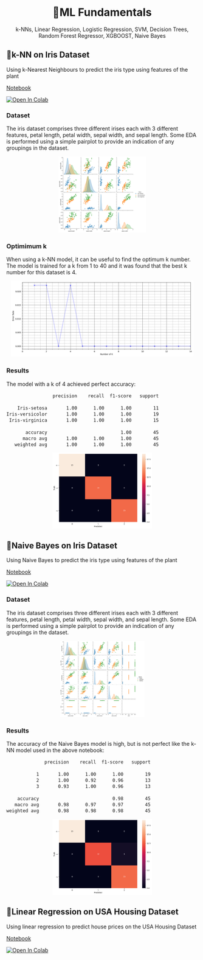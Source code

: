 <h1 align="center">🤖ML Fundamentals</h1>
<p align="center">k-NNs, Linear Regression, Logistic Regression, SVM, Decision Trees, Random Forest Regressor, XGBOOST, Naive Bayes</p>

## 🌼k-NN on Iris Dataset
Using k-Nearest Neighbours to predict the iris type using features of the plant

[Notebook](https://github.com/dilne/ML-Fundamentals/blob/main/k-NN%20-%20Iris/k-NN%20-%20Iris.ipynb)

<a href="https://colab.research.google.com/github/dilne/ML-Fundamentals/blob/main/k-NN%20-%20Iris/k-NN%20-%20Iris.ipynb" target="_blank">
  <img src="https://colab.research.google.com/assets/colab-badge.svg" alt="Open In Colab"/>
</a>

### Dataset
The iris dataset comprises three different irises each with 3 different features, petal length, petal width, sepal width, and sepal length. Some EDA is performed using a simple pairplot to provide an indication of any groupings in the dataset.

<div align="center">
  <a href="https://github.com/dilne/ML-Fundamentals/blob/main/k-NN%20-%20Iris/Pairplot.png" target="_blank">
    <img src="https://github.com/dilne/ML-Fundamentals/blob/main/k-NN%20-%20Iris/Pairplot.png" alt="k-NN Pairplot" style="height:200px;"/>
  </a>
</div>

### Optimimum k

When using a k-NN model, it can be useful to find the optimum k number. The model is trained for a k from 1 to 40 and it was found that the best k number for this dataset is 4.
<div align="center">
  <a href="https://github.com/dilne/ML-Fundamentals/blob/main/k-NN%20-%20Iris/K.png" target="_blank">
    <img src="https://github.com/dilne/ML-Fundamentals/blob/main/k-NN%20-%20Iris/K.png" alt="Finding the beset K" style="height:200px;"/>
  </a>
</div>

### Results
The model with a k of 4 achieved perfect accuracy:

```
                 precision    recall  f1-score   support

    Iris-setosa       1.00      1.00      1.00        11
Iris-versicolor       1.00      1.00      1.00        19
 Iris-virginica       1.00      1.00      1.00        15

       accuracy                           1.00        45
      macro avg       1.00      1.00      1.00        45
   weighted avg       1.00      1.00      1.00        45
```
<div align="center">
  <a href="https://github.com/dilne/ML-Fundamentals/blob/main/k-NN%20-%20Iris/Confusion%20matrix.png" target="_blank">
    <img src="https://github.com/dilne/ML-Fundamentals/blob/main/k-NN%20-%20Iris/Confusion%20matrix.png" alt="Finding the beset K" style="height:200px;"/>
  </a>
</div>

## 🌼Naive Bayes on Iris Dataset
Using Naive Bayes to predict the iris type using features of the plant

[Notebook](https://github.com/dilne/ML-Fundamentals/blob/main/Naive%20Bayes%20-%20Iris.ipynb)

<a href="https://colab.research.google.com/github/dilne/ML-Fundamentals/blob/main/Naive%20Bayes%20-%20Iris.ipynb" target="_blank">
  <img src="https://colab.research.google.com/assets/colab-badge.svg" alt="Open In Colab"/>
</a>

### Dataset
The iris dataset comprises three different irises each with 3 different features, petal length, petal width, sepal width, and sepal length. Some EDA is performed using a simple pairplot to provide an indication of any groupings in the dataset.

<div align="center">
  <a href="https://github.com/dilne/ML-Fundamentals/blob/main/Naive%20Bayes%20-%20Iris/Pairplot.png" target="_blank">
    <img src="https://github.com/dilne/ML-Fundamentals/blob/main/Naive%20Bayes%20-%20Iris/Pairplot.png" alt="k-NN Pairplot" style="height:200px;"/>
  </a>
</div>

### Results
The accuracy of the Naive Bayes model is high, but is not perfect like the k-NN model used in the above notebook:
```
              precision    recall  f1-score   support

           1       1.00      1.00      1.00        19
           2       1.00      0.92      0.96        13
           3       0.93      1.00      0.96        13

    accuracy                           0.98        45
   macro avg       0.98      0.97      0.97        45
weighted avg       0.98      0.98      0.98        45
```
<div align="center">
  <a href="https://github.com/dilne/ML-Fundamentals/blob/main/Naive%20Bayes%20-%20Iris/Confusion%20matrix.png" target="_blank">
    <img src="https://github.com/dilne/ML-Fundamentals/blob/main/Naive%20Bayes%20-%20Iris/Confusion%20matrix.png" alt="Finding the beset K" style="height:200px;"/>
  </a>
</div>

## 🏡Linear Regression on USA Housing Dataset
Using linear regression to predict house prices on the USA Housing Dataset

[Notebook](https://github.com/dilne/ML-Fundamentals/blob/main/Linear%20Regression%20-%20USA%20Housing.ipynb)

<a href="https://colab.research.google.com/github/dilne/ML-Fundamentals/blob/main/Linear%20Regression%20-%20USA%20Housing.ipynb" target="_blank">
  <img src="https://colab.research.google.com/assets/colab-badge.svg" alt="Open In Colab"/>
</a>
